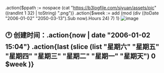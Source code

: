 .action{$ppath := nospace (cat "https://b3logfile.com/siyuan/assets/pic" ((randInt 1 32) | toString) ".png")}
.action{$week := add (mod (div ((toDate "2006-01-02" "2050-03-13").Sub now).Hours 24) 7) 1}
![image](.action{$ppath})

## 🕐 创建时间：.action{now | date "2006-01-02 15:04"} .action{last (slice (list "星期六" "星期五" "星期四" "星期三" "星期二" "星期一" "星期天") 0 $week )}
